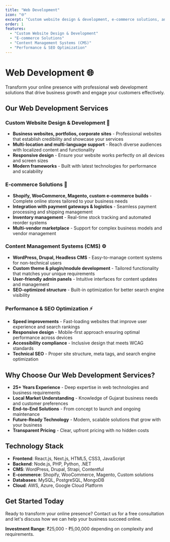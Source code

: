 ```yaml
---
title: "Web Development"
icon: "🌐"
excerpt: "Custom website design & development, e-commerce solutions, and CMS implementation for modern businesses."
order: 1
features:
  - "Custom Website Design & Development"
  - "E-commerce Solutions"
  - "Content Management Systems (CMS)"
  - "Performance & SEO Optimization"
---
```


# Web Development 🌐

Transform your online presence with professional web development solutions that drive business growth and engage your customers effectively.

## Our Web Development Services

### Custom Website Design & Development 🎨
- **Business websites, portfolios, corporate sites** - Professional websites that establish credibility and showcase your services
- **Multi-location and multi-language support** - Reach diverse audiences with localized content and functionality
- **Responsive design** - Ensure your website works perfectly on all devices and screen sizes
- **Modern frameworks** - Built with latest technologies for performance and scalability

### E-commerce Solutions 🛒
- **Shopify, WooCommerce, Magento, custom e-commerce builds** - Complete online stores tailored to your business needs
- **Integration with payment gateways & logistics** - Seamless payment processing and shipping management
- **Inventory management** - Real-time stock tracking and automated reorder systems
- **Multi-vendor marketplace** - Support for complex business models and vendor management

### Content Management Systems (CMS) ⚙️
- **WordPress, Drupal, Headless CMS** - Easy-to-manage content systems for non-technical users
- **Custom theme & plugin/module development** - Tailored functionality that matches your unique requirements
- **User-friendly admin panels** - Intuitive interfaces for content updates and management
- **SEO-optimized structure** - Built-in optimization for better search engine visibility

### Performance & SEO Optimization ⚡
- **Speed improvements** - Fast-loading websites that improve user experience and search rankings
- **Responsive design** - Mobile-first approach ensuring optimal performance across devices
- **Accessibility compliance** - Inclusive design that meets WCAG standards
- **Technical SEO** - Proper site structure, meta tags, and search engine optimization

## Why Choose Our Web Development Services?

- **25+ Years Experience** - Deep expertise in web technologies and business requirements
- **Local Market Understanding** - Knowledge of Gujarat business needs and customer preferences
- **End-to-End Solutions** - From concept to launch and ongoing maintenance
- **Future-Ready Technology** - Modern, scalable solutions that grow with your business
- **Transparent Pricing** - Clear, upfront pricing with no hidden costs

## Technology Stack

- **Frontend**: React.js, Next.js, HTML5, CSS3, JavaScript
- **Backend**: Node.js, PHP, Python, .NET
- **CMS**: WordPress, Drupal, Strapi, Contentful
- **E-commerce**: Shopify, WooCommerce, Magento, Custom solutions
- **Databases**: MySQL, PostgreSQL, MongoDB
- **Cloud**: AWS, Azure, Google Cloud Platform

## Get Started Today

Ready to transform your online presence? Contact us for a free consultation and let's discuss how we can help your business succeed online.

**Investment Range**: ₹25,000 - ₹5,00,000 depending on complexity and requirements.